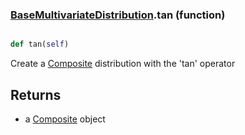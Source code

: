 ### [BaseMultivariateDistribution](BaseMultivariateDistribution.md).tan (function)


```py

def tan(self)

```



Create a [Composite](Composite.md) distribution with the 'tan' operator

Returns
-----------
* a [Composite](Composite.md) object

